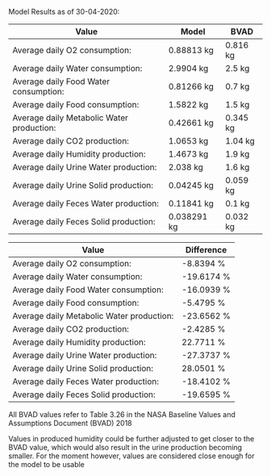 Model Results as of 30-04-2020:

| Value | Model | BVAD |
|--------|--------|--------|
| Average daily O2 consumption:              | 0.88813 kg   | 0.816 kg     |
| Average daily Water consumption:           | 2.9904 kg    | 2.5 kg       |
| Average daily Food Water consumption:      | 0.81266 kg   | 0.7 kg       |
| Average daily Food consumption:            | 1.5822 kg    | 1.5 kg       |
| Average daily Metabolic Water production:  | 0.42661 kg   | 0.345 kg     |
| Average daily CO2 production:              | 1.0653 kg    | 1.04 kg      |
| Average daily Humidity production:         | 1.4673 kg    | 1.9 kg       |
| Average daily Urine Water production:      | 2.038 kg     | 1.6 kg       |
| Average daily Urine Solid production:      | 0.04245 kg   | 0.059 kg     |
| Average daily Feces Water production:      | 0.11841 kg   | 0.1 kg       |
| Average daily Feces Solid production:      | 0.038291 kg  | 0.032 kg     |


| Value | Difference |
|--------|--------|
| Average daily O2 consumption:              |  -8.8394 %   |
| Average daily Water consumption:           | -19.6174 %    |
| Average daily Food Water consumption:      | -16.0939 %   |
| Average daily Food consumption:            | -5.4795 %   |
| Average daily Metabolic Water production:  | -23.6562 %   |
| Average daily CO2 production:              | -2.4285 %   |
| Average daily Humidity production:         | 22.7711 %    |
| Average daily Urine Water production:      | -27.3737 %     |
| Average daily Urine Solid production:      | 28.0501 %   |
| Average daily Feces Water production:      | -18.4102 %  |
| Average daily Feces Solid production:      | -19.6595 %  |

All BVAD values refer to Table 3.26 in the NASA Baseline Values and Assumptions Document (BVAD) 2018

Values in produced humidity could be further adjusted to get closer to the BVAD value, which would also result in the urine production becoming smaller. For the moment however, values are considered close enough for the model to be usable